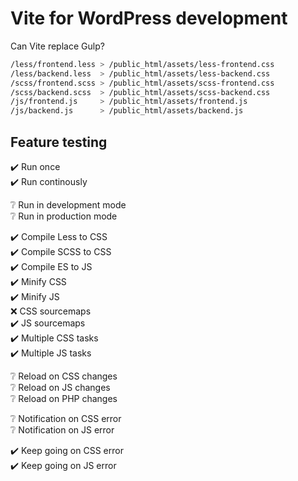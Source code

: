 # Vite for WordPress development

Can Vite replace Gulp?

```sh
/less/frontend.less > /public_html/assets/less-frontend.css
/less/backend.less  > /public_html/assets/less-backend.css
/scss/frontend.scss > /public_html/assets/scss-frontend.css
/scss/backend.scss  > /public_html/assets/scss-backend.css
/js/frontend.js     > /public_html/assets/frontend.js
/js/backend.js      > /public_html/assets/backend.js
```

## Feature testing

:heavy_check_mark: Run once\
:heavy_check_mark: Run continously

:grey_question: Run in development mode\
:grey_question: Run in production mode

:heavy_check_mark: Compile Less to CSS\
:heavy_check_mark: Compile SCSS to CSS\
:heavy_check_mark: Compile ES to JS\
:heavy_check_mark: Minify CSS\
:heavy_check_mark: Minify JS\
:x: CSS sourcemaps\
:heavy_check_mark: JS sourcemaps\
:heavy_check_mark: Multiple CSS tasks\
:heavy_check_mark: Multiple JS tasks

:grey_question: Reload on CSS changes\
:grey_question: Reload on JS changes\
:grey_question: Reload on PHP changes

:grey_question: Notification on CSS error\
:grey_question: Notification on JS error

:heavy_check_mark: Keep going on CSS error\
:heavy_check_mark: Keep going on JS error

<!-- :grey_question: -->
<!-- :x: -->
<!-- :heavy_check_mark: -->
